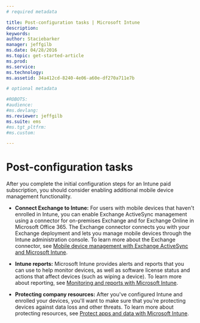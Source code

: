 ```yaml
---
# required metadata

title: Post-configuration tasks | Microsoft Intune
description:
keywords:
author: Staciebarker
manager: jeffgilb
ms.date: 04/28/2016
ms.topic: get-started-article
ms.prod:
ms.service:
ms.technology:
ms.assetid: 34a412cd-8240-4e06-a60e-df270a711e7b

# optional metadata

#ROBOTS:
#audience:
#ms.devlang:
ms.reviewer: jeffgilb
ms.suite: ems
#ms.tgt_pltfrm:
#ms.custom:

---
```


# Post-configuration tasks
After you complete the initial configuration steps for an Intune  paid subscription, you should consider enabling additional mobile device management functionality.

-   **Connect Exchange to Intune:** For users with mobile devices  that haven't  enrolled in Intune, you can enable Exchange ActiveSync management using a connector for on-premises Exchange and for Exchange Online in  Microsoft Office 365. The Exchange connector connects you with your Exchange deployment and lets you manage mobile devices through the Intune administration console. To learn more about the Exchange connector, see [Mobile device management with Exchange ActiveSync and Microsoft Intune](intune-deploy-use/mobile-device-management-with-exchange-activesync-and-microsoft-intune).

-   **Intune reports:** Microsoft Intune provides alerts and reports that you can use to help monitor devices, as well as software license status and actions that affect devices (such as wiping a device).  To learn more about reporting, see [Monitoring and reports with Microsoft Intune](intune-deploy-use/monitoring-and-reports-with-microsoft-intune).

-   **Protecting company resources:** After you've configured Intune and enrolled your devices, you'll want to make sure that you're protecting devices against data loss and other threats. To learn more about protecting resources, see [Protect apps and data with Microsoft Intune](/Intune/deploy-use/protect-apps-and-data-with-microsoft-intune).
